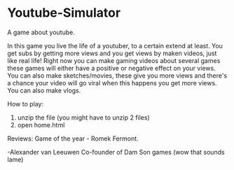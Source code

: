 # Youtube-Simulator

A game about youtube.

In this game you live the life of a youtuber, to a certain extend at least. You get subs by getting more views and you get views by maken videos, just like real life! Right now you can make gaming videos about several games these games will either have a positive or negative effect on your views. You can also make sketches/movies, these give you more views and there's a chance your video will go viral when this happens you get more views. You can also make vlogs.

How to play:
1. unzip the file (you might have to unzip 2 files)
2. open home.html

Reviews: Game of the year - Romek Fermont.

-Alexander van Leeuwen Co-founder of Dam Son games (wow that sounds lame)

